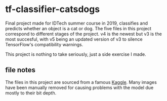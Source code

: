 # tf-classifier-catsdogs
Final project made for IDTech summer course in 2019, classifies and predicts whether an object is a cat or dog.
The five files in this project correspond to different stages of the project. v4 is the newest but v3 is the most succesful, with v5 being an updated version of v3 to silence TensorFlow's compatibility warnings.

This project is nothing to take seriously, just a side exercise I made.
## file notes
The files in this project are sourced from a famous [Kaggle](https://www.kaggle.com/c/dogs-vs-cats).  Many images have been manually removed for causing problems with the model due mostly to their bit depth.
